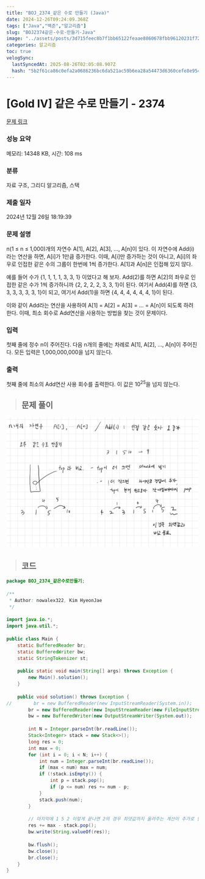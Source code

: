 ```yaml
---
title: "BOJ_2374_같은 수로 만들기 (Java)"
date: 2024-12-26T09:24:09.368Z
tags: ["Java","백준","알고리즘"]
slug: "BOJ2374같은-수로-만들기-Java"
image: "../assets/posts/3d715feec8b7f1bb65122feaae8860678fbb96120231f727e2180490e78d203e.png"
categories: 알고리즘
toc: true
velogSync:
  lastSyncedAt: 2025-08-26T02:05:08.907Z
  hash: "5b2f61ca86c0efa2a0686236bc6da521ac59b6ea28a54473d6360cefe8e954c9"
---
```


# [Gold IV] 같은 수로 만들기 - 2374 

[문제 링크](https://www.acmicpc.net/problem/2374) 

### 성능 요약

메모리: 14348 KB, 시간: 108 ms

### 분류

자료 구조, 그리디 알고리즘, 스택

### 제출 일자

2024년 12월 26일 18:19:39

### 문제 설명

<p>n(1 ≤ n ≤ 1,000)개의 자연수 A[1], A[2], A[3], …, A[n]이 있다. 이 자연수에 Add(i)라는 연산을 하면, A[i]가 1만큼 증가한다. 이때, A[i]만 증가하는 것이 아니고, A[i]의 좌우로 인접한 같은 수의 그룹이 한번에 1씩 증가한다. A[1]과 A[n]은 인접해 있지 않다.</p>

<p>예를 들어 수가 {1, 1, 1, 1, 3, 3, 1} 이었다고 해 보자. Add(2)를 하면 A[2]의 좌우로 인접한 같은 수가 1씩 증가하니까 {2, 2, 2, 2, 3, 3, 1}이 된다. 여기서 Add(4)를 하면 {3, 3, 3, 3, 3, 3, 1}이 되고, 여기서 Add(1)을 하면 {4, 4, 4, 4, 4, 4, 1}이 된다.</p>

<p>이와 같이 Add라는 연산을 사용하여 A[1] = A[2] = A[3] = … = A[n]이 되도록 하려 한다. 이때, 최소 회수로 Add연산을 사용하는 방법을 찾는 것이 문제이다.</p>

### 입력 

 <p>첫째 줄에 정수 n이 주어진다. 다음 n개의 줄에는 차례로 A[1], A[2], …, A[n]이 주어진다. 모든 입력은 1,000,000,000을 넘지 않는다.</p>

### 출력 

 <p>첫째 줄에 최소의 Add연산 사용 회수를 출력한다. 이 값은 10<sup>25</sup>을 넘지 않는다.</p>

> ## 문제 풀이

![](/assets/posts/3d715feec8b7f1bb65122feaae8860678fbb96120231f727e2180490e78d203e.png)

> ## 코드

```java
package BOJ_2374_같은수로만들기;

/**
 * Author: nowalex322, Kim HyeonJae
 */

import java.io.*;
import java.util.*;

public class Main {
    static BufferedReader br;
    static BufferedWriter bw;
    static StringTokenizer st;

    public static void main(String[] args) throws Exception {
        new Main().solution();
    }

    public void solution() throws Exception {
//        br = new BufferedReader(new InputStreamReader(System.in));
        br = new BufferedReader(new InputStreamReader(new FileInputStream("src/main/java/BOJ_2374_같은수로만들기/input.txt")));
        bw = new BufferedWriter(new OutputStreamWriter(System.out));

        int N = Integer.parseInt(br.readLine());
        Stack<Integer> stack = new Stack<>();
        long res = 0;
        int max = 0;
        for (int i = 0; i < N; i++) {
            int num = Integer.parseInt(br.readLine());
            if (max < num) max = num;
            if (!stack.isEmpty()) {
                int p = stack.pop();
                if (p <= num) res += num - p;
            }
            stack.push(num);
        }

        // 마지막에 1 5 2 이렇게 끝나면 2의 경우 최댓값까지 올려주는 계산이 추가로 필요
        res += max - stack.pop();
        bw.write(String.valueOf(res));

        bw.flush();
        bw.close();
        br.close();
    }
}
```
